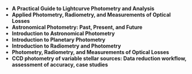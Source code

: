 <ul>
  
 <li><b><a target="_blank" href="https://github.com/manjunath5496/Photometry-Books/blob/master/arc(7).pdf" style="text-decoration:none;">A Practical Guide to Lightcurve Photometry and Analysis</a></b></li>
  
<li><b><a target="_blank" href="https://github.com/manjunath5496/Photometry-Books/blob/master/arc(8).rar" style="text-decoration:none;">Applied Photometry, Radiometry, and Measurements of Optical Losses</a></b></li>

<li><b><a target="_blank" href="https://github.com/manjunath5496/Photometry-Books/blob/master/arc(9).pdf" style="text-decoration:none;">Astronomical Photometry: Past, Present, and Future</a></b></li>
<li><b><a target="_blank" href="https://github.com/manjunath5496/Photometry-Books/blob/master/arc(10).pdf" style="text-decoration:none;"> Introduction to Astronomical Photometry</a></b></li>
                            
  <li><b><a target="_blank" href="https://github.com/manjunath5496/Photometry-Books/blob/master/arc(11).pdf" style="text-decoration:none;">Introduction to Planetary Photometry</a></b></li>  
     <li><b><a target="_blank" href="https://github.com/manjunath5496/Photometry-Books/blob/master/arc(12).pdf" style="text-decoration:none;">Introduction to Radiometry and Photometry</a></b></li>  
  
<li><b><a target="_blank" href="https://github.com/manjunath5496/Photometry-Books/blob/master/arc(13).rar" style="text-decoration:none;">Photometry, Radiometry, and Measurements of Optical Losses</a></b></li>
<li><b><a target="_blank" href="https://github.com/manjunath5496/Photometry-Books/blob/master/arc(14).pdf" style="text-decoration:none;">CCD photometry of variable stellar sources: Data reduction workflow, assessment of accuracy, case studies</a></b></li>
  

  






</ul>
